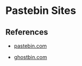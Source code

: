 # Pastebin Sites

## References

- [pastebin.com](https://pastebin.com)

- [ghostbin.com](https://ghostbin.com)